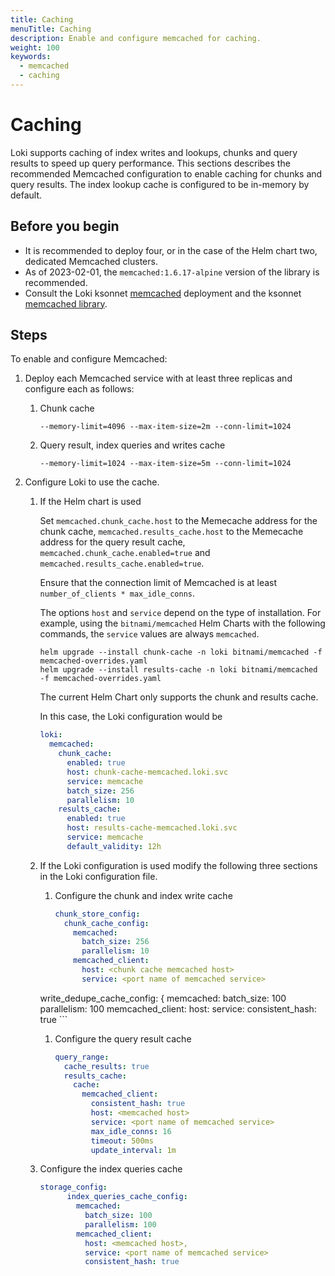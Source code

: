 ```yaml
---
title: Caching 
menuTitle: Caching 
description: Enable and configure memcached for caching. 
weight: 100
keywords:
  - memcached
  - caching
---
```


# Caching

Loki supports caching of index writes and lookups, chunks and query results to
speed up query performance. This sections describes the recommended Memcached
configuration to enable caching for chunks and query results. The index lookup
cache is configured to be in-memory by default.

## Before you begin

- It is recommended to deploy four, or in the case of the Helm chart two, dedicated Memcached clusters.
- As of 2023-02-01, the `memcached:1.6.17-alpine` version of the library is recommended.
- Consult the Loki ksonnet [memcached](https://github.com/grafana/loki/blob/main/production/ksonnet/loki/memcached.libsonnet) deployment and the ksonnet [memcached library](https://github.com/grafana/jsonnet-libs/tree/master/memcached).

## Steps

To enable and configure Memcached:

1. Deploy each Memcached service with at least three replicas and configure
   each as follows:
    1. Chunk cache 
       ```
       --memory-limit=4096 --max-item-size=2m --conn-limit=1024
       ```
    1. Query result, index queries and writes cache
       ```
       --memory-limit=1024 --max-item-size=5m --conn-limit=1024
       ```

1. Configure Loki to use the cache.
    1. If the Helm chart is used

       Set `memcached.chunk_cache.host` to the Memecache address for the chunk cache, `memcached.results_cache.host` to the Memecache address for the query result cache, `memcached.chunk_cache.enabled=true` and `memcached.results_cache.enabled=true`. 
       
       Ensure that the connection limit of Memcached is at least `number_of_clients * max_idle_conns`.
       
       The options `host` and `service` depend on the type of installation. For example, using the `bitnami/memcached` Helm Charts with the following commands, the `service` values are always `memcached`.
       ```
       helm upgrade --install chunk-cache -n loki bitnami/memcached -f memcached-overrides.yaml
       helm upgrade --install results-cache -n loki bitnami/memcached -f memcached-overrides.yaml
       ```
       The current Helm Chart only supports the chunk and results cache.

       In this case, the Loki configuration would be
       ```yaml
       loki:
         memcached:
           chunk_cache:
             enabled: true
             host: chunk-cache-memcached.loki.svc
             service: memcache
             batch_size: 256
             parallelism: 10
           results_cache:
             enabled: true
             host: results-cache-memcached.loki.svc
             service: memcache
             default_validity: 12h
       ```
    1. If the Loki configuration is used modify the following three sections in
       the Loki configuration file.
        1. Configure the chunk and index write cache
           ```yaml
           chunk_store_config:
             chunk_cache_config:
               memcached:
                 batch_size: 256
                 parallelism: 10
               memcached_client:
                 host: <chunk cache memcached host>
                 service: <port name of memcached service>
	   write_dedupe_cache_config: {
             memcached:
               batch_size: 100
               parallelism: 100
             memcached_client: 
               host: <index writes memcached host>
               service: <port name of memcached service>
               consistent_hash: true
           ```
        1. Configure the query result cache
           ```yaml
           query_range:
             cache_results: true
             results_cache:
               cache:
                 memcached_client:
                   consistent_hash: true
                   host: <memcached host>
                   service: <port name of memcached service>
                   max_idle_conns: 16
                   timeout: 500ms
                   update_interval: 1m
           ```
	1. Configure the index queries cache
	   ```yaml
	   storage_config:
             index_queries_cache_config:
               memcached:
                 batch_size: 100
                 parallelism: 100
               memcached_client:
                 host: <memcached host>,
                 service: <port name of memcached service>
                 consistent_hash: true
	   ```
